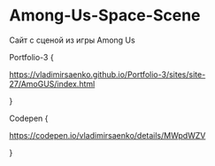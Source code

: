 # Among-Us-Space-Scene

Сайт с сценой из игры Among Us

Portfolio-3 {

https://vladimirsaenko.github.io/Portfolio-3/sites/site-27/AmoGUS/index.html

}

Codepen {

https://codepen.io/vladimirsaenko/details/MWpdWZV

}
